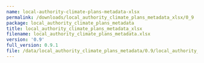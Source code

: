 ```yaml
---
name: local-authority-climate-plans-metadata-xlsx
permalink: /downloads/local_authority_climate_plans_metadata_xlsx/0_9
package: local_authority_climate_plans_metadata
title: local_authority_climate_plans_metadata_xlsx
filename: local_authority_climate_plans_metadata.xlsx
version: '0.9'
full_version: 0.9.1
file: /data/local_authority_climate_plans_metadata/0.9/local_authority_climate_plans_metadata.xlsx
---
```

